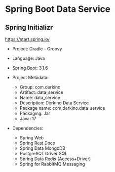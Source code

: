 # Spring Boot Data Service

## Spring Initializr

https://start.spring.io/

- Project: Gradle - Groovy

- Language: Java

- Spring Boot: 3.1.6

- Project Metadata:
  - Group: com.derkino
  - Artifact: data_service
  - Name: data_service
  - Description: Derkino Data Service
  - Package name: com.derkino.data_service
  - Packaging: Jar
  - Java: 17

- Dependencies:
  - Spring Web
  - Spring Rest Docs
  - Spring Data MongoDB
  - PostgreSQL Driver SQL
  - Spring Data Redis (Access+Driver)
  - Spring for RabbitMQ Messaging
